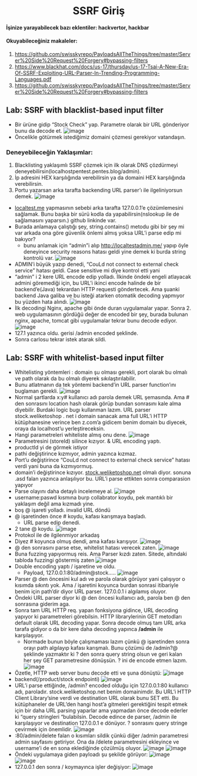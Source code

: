 <h1 align="center">SSRF Giriş</h1>

#### İşinize yarayabilecek bazı eklentiler: hackvertor, hackbar
#### Okuyabileceğiniz makaleler:
1) https://github.com/swisskyrepo/PayloadsAllTheThings/tree/master/Server%20Side%20Request%20Forgery#bypassing-filters
2) https://www.blackhat.com/docs/us-17/thursday/us-17-Tsai-A-New-Era-Of-SSRF-Exploiting-URL-Parser-In-Trending-Programming-Languages.pdf
3) https://github.com/swisskyrepo/PayloadsAllTheThings/tree/master/Server%20Side%20Request%20Forgery#bypassing-filters

## Lab: SSRF with blacklist-based input filter
- Bir ürüne gidip “Stock Check” yap. Parametre olarak bir URL gönderiyor bunu da decode et.
![image](https://github.com/grealyve/MDISec-Web-Security-and-Hacking-Notes/assets/41903311/99f922e1-34bd-429c-87f9-53fc2f77deee)
- Öncelikle götürmek istediğimiz domaini çözmesi gerekiyor vatandaşın.
### Deneyebileceğin Yaklaşımlar:
1) Blacklisting yaklaşımlı SSRF çözmek için ilk olarak DNS çözdürmeyi deneyebilirsin(localhostpentest.pentes.blog/admin).
2) İp adresini HEX karşılığında verebilirsin ya da domaini HEX karşılığında verebilirsin.
3) Portu yazarsan arka tarafta backending URL parser’ı ile ilgeliniyorsun demek.
![image](https://github.com/grealyve/MDISec-Web-Security-and-Hacking-Notes/assets/41903311/b60fa392-b76f-471e-b0a5-7efd355f322a)
- [localtest.me](http://localtest.me) yapmasının sebebi arka tarafta 127.0.0.1’e çözümlemesini sağlamak. Bunu başka bir sürü kodla da yapabilirsin(nslookup ile de sağlamasını yaparsın.) github linkinde var.
- Burada anlamaya çalıştığı şey, string.contains() metodu gibi bir şey mi var arkada ona göre güvenlik önlemi almış yoksa URL’i parse edip mi bakıyor?
  - bunu anlamak için “admin”i alıp http://localtestadmin.me/ yapıp öyle deneyince security reasons hatası geldi yine demek ki burda string kontrolü var.
![image](https://github.com/grealyve/MDISec-Web-Security-and-Hacking-Notes/assets/41903311/d44a28a9-cbb3-4d1e-ac06-6510797f328c)
- ADMIN’i büyük yazıp denedi, “CouLd not connect to external check service” hatası geldi. Case sensitive mi diye kontrol etti yani
- “admin” i 2 kere URL encode edip yolladı. İlkinde öndeki engeli atlayacak admini göremediği için, bu URL’i ikinci encode halinde de bir backend’e(Java) tekrardan HTTP requesti göndertecek. Ama şuanki backend Java galiba ve bu isteği atarken otomatik decoding yapmıyor bu yüzden hata alındı.
![image](https://github.com/grealyve/MDISec-Web-Security-and-Hacking-Notes/assets/41903311/684d7a41-7e22-4e93-91f8-2ca870ed4aab)
- İlk decodingi Nginx, apache gibi önde duran uygulamalar yapar. Sonra 2. web uygulamasının gördüğü değer de encoded bir şey, burada bulunan nginx, apache, tomcat gibi uygulamalar tekrar bunu decode ediyor.
![image](https://github.com/grealyve/MDISec-Web-Security-and-Hacking-Notes/assets/41903311/7425812f-c403-4a58-a4a7-2dc00d46654c)
- 127.1 yazınca oldu. gerisi /admin encoded şeklinde.
- Sonra carlosu tekrar istek atarak sildi.
## Lab: SSRF with whitelist-based input filter
- Whitelisting yöntemleri : domain şu olması gerekli, port olarak bu olmalı ve path olarak da bu olmalı diyerek sıkılaştırılabilir.
- Bunu atlatmanın da tek yöntemi backend’in URL parser function’ını buglaman gerekli.
![image](https://github.com/grealyve/MDISec-Web-Security-and-Hacking-Notes/assets/41903311/57147ce6-db48-47a7-a5e0-23de7240c57d)
- Normal şartlarda x:y# kullanıcı adı parola demek URL şemasında. Ama # den sonrasını location hash olarak görüp bundan sonrasını kale alma diyebilir. Burdaki logic bugı kullanman lazım. URL parser stock.weliketoshop . net i domain sanacak ama full URL’i HTTP kütüphanesine verince ben z.com’a gidicem benim domain bu diyecek, oraya da localhost’u yerleştireceksin.
- Hangi parametreleri whiteliste almış onu dene.
![image](https://github.com/grealyve/MDISec-Web-Security-and-Hacking-Notes/assets/41903311/a56d43fa-dddd-4631-8231-ef4ecd89c500)
- Parametresini (storeId) silince kızıyor. & URL encoding yaptı.
- productId yi de görmek istiyor
- pathi değiştirince kızmıyor, admin yazınca kızmaz.
- Port’u değiştirince “CouLd not connect to external check service” hatası verdi yani buna da kızmıyormuş.
- domain’i değiştirince kızıyor. [stock.weliketoshop.net](http://stock.weliketoshop.net) olmalı diyor. sonuna .asd falan yazınca anlaşılıyor bu. URL’i parse ettikten sonra comparasion yapıyor
- Parse olayını daha detaylı incelemeye al.
![image](https://github.com/grealyve/MDISec-Web-Security-and-Hacking-Notes/assets/41903311/d3aec516-6826-42e8-8c9c-c3d8b4aa899d)
- username:paswd kısmına burp collabrator koydu, pek mantıklı bir yaklaşım değil ama kızmadı yine.
- boş @ işareti yolladı. invalid URL döndü
- @ işaretinden önce # koydu, kafası karışmaya başladı.
    - URL parse edip denedi.
- 2 tane @ koydu.
![image](https://github.com/grealyve/MDISec-Web-Security-and-Hacking-Notes/assets/41903311/0810bdfb-caea-45a6-be85-65d5bf87ab6e)
- Protokol ile de ilgilenmiyor arkadaş
- Diyez # koyunca olmuş dendi, ama kafası karışıyor.
![image](https://github.com/grealyve/MDISec-Web-Security-and-Hacking-Notes/assets/41903311/d96d4000-e3bb-4434-bbf0-284fdbe06428)
- @ den sonrasını parse etse, whitelist hatası verecek zaten.
![image](https://github.com/grealyve/MDISec-Web-Security-and-Hacking-Notes/assets/41903311/f1b52154-33a4-40ca-b24c-f5542b5f7d6b)
- Buna fuzzing yapıyormuş reis. Ama Parser kızdı zaten. Sitede, altındaki tabloda fuzzingi göstermiş zaten
![image](https://github.com/grealyve/MDISec-Web-Security-and-Hacking-Notes/assets/41903311/d775b7d6-204f-4fa9-be56-eecdd72192fe)
- Double encoding yaptı / işaretine ve oldu.
  - Payload, 127.0.0.1:80/admin@stock…..
![image](https://github.com/grealyve/MDISec-Web-Security-and-Hacking-Notes/assets/41903311/145872d3-7c86-412a-be0c-2f77e0d9785e)
- Parser @ den öncesini kul adı ve parola olarak görüyor yani çalışıyor o kısımda sıkıntı yok. Ama / işaretini koyunca burdan sonrasi itibariyle benim için path’dir diyor URL parser. 127.0.0.1 i algılamış oluyor.
- Öndeki URL parser diyor ki @ den öncesi kullanıcı adı, parola ben @ den sonrasına giderim aga.
- Sonra tam URL HTTP req. yapan fonksiyona gidince, URL decoding yapıyor ki parametreleri görebilsin. HTTP librarylerinin GET metodları default olarak URL decoding yapar. Sonra decode olmuş tam URL arka tarafa gidiyor o da bir kere daha decoding yapınca **/admin** ile karşılaşıyor.
  - Normade bunun böyle çalışmaması lazım çünkü @ işaretinden sonra orayı path algılayıp kafası karışmalı. Bunu çözümü de /admin?@ şeklinde yazmaktır ki ? den sonra query string olsun ve geri kalan her şey GET parametresine dönüşsün. ? ini de encode etmen lazım.
![image](https://github.com/grealyve/MDISec-Web-Security-and-Hacking-Notes/assets/41903311/2aa06c7d-3ccf-488d-8fb3-2d5a336f51e3)
- Özetle, HTTP web server bunu decode etti ve şuna dönüştü:
![image](https://github.com/grealyve/MDISec-Web-Security-and-Hacking-Notes/assets/41903311/f411eba9-5572-4993-ba00-3c211b69961b)
- backend(/product/stock endpointi)
![image](https://github.com/grealyve/MDISec-Web-Security-and-Hacking-Notes/assets/41903311/879b729b-a9ae-4d97-b5c4-375e86f84092)
- URL’i parse ettiğinde, /admin? encoded olduğu için 127.0.0.1:80 kullanıcı adı, paroladır. stock.weliketoshop.net benim domainimdir. Bu URL’i HTTP Client Library’sine verdi ve destination URL olarak bunu SET etti. Bu kütüphaneler de URL’den hangi host’a gitmeleri gerektiğini tespit etmek için bir daha URL parsing yaparlar ama yapmadan önce decode ederler ki “query stringleri “bulabilsin. Decode edince de parser, /admin ile karşılaşıyor ve destination 127.0.0.1 e dönüyor. ? sonrasını query stringe çevirmek için önemlidir.
![image](https://github.com/grealyve/MDISec-Web-Security-and-Hacking-Notes/assets/41903311/191ae15d-5375-4556-90d0-eb46a210fbcb)
- :80/admin/delete falan o kısımları sildik çünkü diğer /admin parametresi admin sayfasını getiriyor. Ona da /delete parametresini ekleyince ve username’i de en sona eklediğinde çözülmüş oluyor.
![image](https://github.com/grealyve/MDISec-Web-Security-and-Hacking-Notes/assets/41903311/d2a82038-45ac-4f8c-9488-220d197ae79d)
![image](https://github.com/grealyve/MDISec-Web-Security-and-Hacking-Notes/assets/41903311/2491ccb1-451b-4761-b931-023ec7562420)
- Öndeki uygulamaya giden payloadı şu şekilde görüyor:
![image](https://github.com/grealyve/MDISec-Web-Security-and-Hacking-Notes/assets/41903311/feb10b0a-4da7-44db-832d-28bb067a1cc8)
![image](https://github.com/grealyve/MDISec-Web-Security-and-Hacking-Notes/assets/41903311/33165b1e-1480-406e-a3c6-cea9b3acbec9)
- 127.0.0.1 den sonra / koymayınca işler değişiyor:
![image](https://github.com/grealyve/MDISec-Web-Security-and-Hacking-Notes/assets/41903311/0da15674-f202-4b3e-8463-2dab24e32edb)

